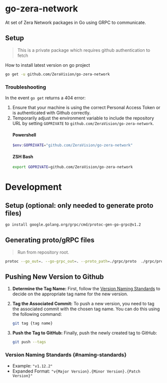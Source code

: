 # go-zera-network
At set of Zera Network packages in Go using GRPC to communicate.

## Setup
> This is a private package which requires github authentication to fetch

How to install latest version on go project
```bash
go get -u github.com/ZeraVision/go-zera-network
```

### Troubleshooting
In the event `go get` returns a 404 error:
1. Ensure that your machine is using the correct Personal Access Token or is authenticated with Github correctly.
2. Temporarily adjust the environment variable to include the repository URL by setting `GOPRIVATE` to `github.com/ZeraVision/go-zera-network`.
   #### Powershell
   ```powershell
   $env:GOPRIVATE="github.com/ZeraVision/go-zera-network"
   ```
   #### ZSH Bash
   ```bash
   export GOPRIVATE=github.com/ZeraVision/go-zera-network
   ```

# Development

## Setup (optional: only needed to generate proto files)
```bash
go install google.golang.org/grpc/cmd/protoc-gen-go-grpc@v1.2
```

## Generating proto/gRPC files
> Run from repository root.
```bash
protoc --go_out=. --go-grpc_out=. --proto_path=./grpc/proto  ./grpc/proto/*.proto
```

## Pushing New Version to Github

1. **Determine the Tag Name:**
   First, follow the [Version Naming Standards]({#naming-standards}) to decide on the appropriate tag name for the new version.

2. **Tag the Associated Commit:**
   To push a new version, you need to tag the   associated commit with the chosen tag name.   You can do this using the following command:
    ```bash
    git tag {tag name} 
    ```
3. **Push the Tag to GitHub:**
    Finally, push the newly created tag to GitHub:
    ```bash
    git push --tags 
    ```

### Version Naming Standards {#naming-standards}
- Example: `"v1.12.2"`
- Expanded Format: `"v{Major Version}.{Minor Version}.{Patch Version}"`

